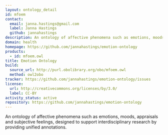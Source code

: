 ```yaml
---
layout: ontology_detail
id: mfoem
contact:
  email: janna.hastings@gmail.com
  label: Janna Hastings
  github: jannahastings
description: An ontology of affective phenomena such as emotions, moods, appraisals and subjective feelings.
domain: health
homepage: https://github.com/jannahastings/emotion-ontology
products:
  - id: mfoem.owl
title: Emotion Ontology
build:
  source_url: http://purl.obolibrary.org/obo/mfoem.owl
  method: owl2obo
tracker: https://github.com/jannahastings/emotion-ontology/issues
license:
  url: http://creativecommons.org/licenses/by/3.0/
  label: CC-BY
activity_status: active
repository: https://github.com/jannahastings/emotion-ontology
---
```


An ontology of affective phenomena such as emotions, moods, appraisals and subjective feelings, designed to support interdisciplinary research by providing unified annotations.
